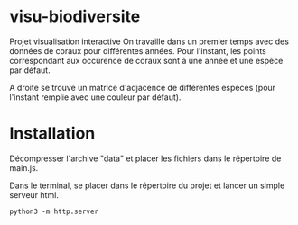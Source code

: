 # visu-biodiversite
Projet visualisation interactive
On travaille dans un premier temps avec des données de coraux pour différentes années. Pour l'instant, les points correspondant aux occurence de coraux sont à une année et une espèce par défaut.

A droite se trouve un matrice d'adjacence de différentes espèces (pour l'instant remplie avec une couleur par défaut).

# Installation

Décompresser l'archive "data" et placer les fichiers dans le répertoire de main.js.

Dans le terminal, se placer dans le répertoire du projet et lancer un simple serveur html.

```
python3 -m http.server
```
